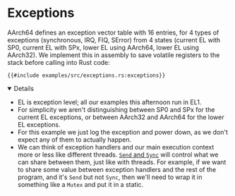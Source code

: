 # Exceptions

AArch64 defines an exception vector table with 16 entries, for 4 types of
exceptions (synchronous, IRQ, FIQ, SError) from 4 states (current EL with SP0,
current EL with SPx, lower EL using AArch64, lower EL using AArch32). We
implement this in assembly to save volatile registers to the stack before
calling into Rust code:

<!-- mdbook-xgettext: skip -->

```rust,editable,compile_fail
{{#include examples/src/exceptions.rs:exceptions}}
```

<details open='true'>

- EL is exception level; all our examples this afternoon run in EL1.
- For simplicity we aren't distinguishing between SP0 and SPx for the current EL
  exceptions, or between AArch32 and AArch64 for the lower EL exceptions.
- For this example we just log the exception and power down, as we don't expect
  any of them to actually happen.
- We can think of exception handlers and our main execution context more or less
  like different threads. [`Send` and `Sync`][1] will control what we can share
  between them, just like with threads. For example, if we want to share some
  value between exception handlers and the rest of the program, and it's `Send`
  but not `Sync`, then we'll need to wrap it in something like a `Mutex` and put
  it in a static.

</details>

[1]: ../../concurrency/send-sync.md
